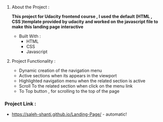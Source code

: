 1. About the Project : 

   **This project for Udacity frontend course , I used the default (HTML , CSS )template provided by udacity and worked on the javascript file to make this landing page interactive**

   - Built With :
        * HTML
        * CSS
        * Javascript
       

1. Project Functionality :
   - Dynamic creation of the navigation menu
   - Active sections when its appears in the viewport
   - Highlighted navigation menu when the related section is active
   - Scroll To the related section when click on the menu link
   - To Top button , for scrolling to the top of the page

### Project Link :

- https://saleh-shanti.github.io/Landing-Page/ - automatic!
